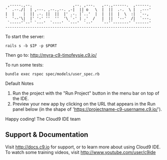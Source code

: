 
     ,-----.,--.                  ,--. ,---.   ,--.,------.  ,------.
    '  .--./|  | ,---. ,--.,--. ,-|  || o   \  |  ||  .-.  \ |  .---'
    |  |    |  || .-. ||  ||  |' .-. |`..'  |  |  ||  |  \  :|  `--, 
    '  '--'\|  |' '-' ''  ''  '\ `-' | .'  /   |  ||  '--'  /|  `---.
     `-----'`--' `---'  `----'  `---'  `--'    `--'`-------' `------'
    ----------------------------------------------------------------- 

To start the server:

```
rails s -b $IP -p $PORT
```
Then go to: 
http://myra-c9-timofeysie.c9.io/

To run some tests:
```
bundle exec rspec spec/models/user_spec.rb
```

Default Notes

1. Run the project with the "Run Project" button in the menu bar on top of the IDE.
2. Preview your new app by clicking on the URL that appears in the Run panel below (in the shape of 'https://projectname-c9-username.c9.io/').

Happy coding!
The Cloud9 IDE team


## Support & Documentation

Visit http://docs.c9.io for support, or to learn more about using Cloud9 IDE. 
To watch some training videos, visit http://www.youtube.com/user/c9ide
